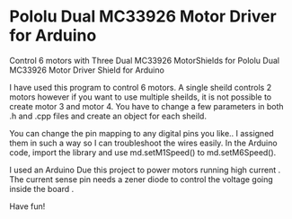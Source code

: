# Pololu Dual MC33926 Motor Driver for Arduino 

Control 6 motors with Three Dual MC33926 MotorShields for Pololu Dual MC33926 Motor Driver Shield for Arduino

I have used this program to control 6 motors. A single sheild controls 2 motors however if you want to use multiple sheilds, it is not possible to create motor 3 and motor 4. You have to change a few parameters in both .h and .cpp files and create an object for each sheild.  

You can change the pin mapping to any digital pins you like.. I assigned them in such a way so I can troubleshoot the wires easily. In the Arduino code, import the library and use  md.setM1Speed() to  md.setM6Speed().

I used  an Arduino Due this project to power motors  running high current . The current sense pin needs a zener diode to control the voltage going inside the board .


Have fun!
